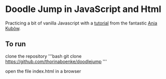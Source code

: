 # Doodle Jump in JavaScript and Html

Practicing a bit of vanilla Javascript with a [tutorial](https://www.youtube.com/watch?v=YSEsSs3hB6A) from the fantastic [Ania Kubòw](https://www.youtube.com/channel/UC5DNytAJ6_FISueUfzZCVsw).

## To run
clone the repository
'''bash
git clone https://github.com/thorinaboenke/doodlejump
'''

open the file index.html in a browser
